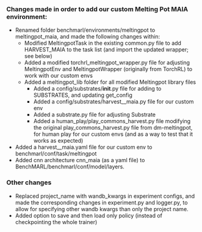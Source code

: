 ### Changes made in order to add our custom Melting Pot MAIA environment:
- Renamed folder benchmarl/environments/meltingpot to meltingpot_maia, and made the following changes within:
    - Modified MeltingpotTask in the existing common.py file to add HARVEST_MAIA to the task list (and import the updated wrapper; see below)
    - Added a modified torchrl_meltingpot_wrapper.py file for adjusting MeltingpotEnv and MeltingpotWrapper (originally from TorchRL) to work with our custom envs
    - Added a meltingpot_lib folder for all modified Meltingpot library files
        - Added a config/substrates/__init__.py file for adding to SUBSTRATES, and updating get_config
        - Added a config/substrates/harvest__maia.py file for our custom env
        - Added a substrate.py file for adjusting Substrate
        - Added a human_play/play_commons_harvest.py file modifying the original play_commons_harvest.py file from dm-meltingpot,
        for human play for our custom envs (and as a way to test that it works as expected)
- Added a harvest__maia.yaml file for our custom env to benchmarl/conf/task/meltingpot
- Added cnn architecture cnn_maia (as a yaml file) to BenchMARL/benchmarl/conf/model/layers.

### Other changes
- Replaced project_name with wandb_kwargs in experiment configs, and made the corresponding changes in experiment.py and logger.py, to allow for specifying other wandb kwargs than only the project name.
- Added option to save and then load only policy (instead of checkpointing the whole trainer)